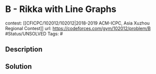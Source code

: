 # B - Rikka with Line Graphs

contest: [[CFICPC/102012/102012|2018-2019 ACM-ICPC, Asia Xuzhou Regional Contest]]
url: https://codeforces.com/gym/102012/problem/B
#Status/UNSOLVED
Tags: #

## Description

## Solution

